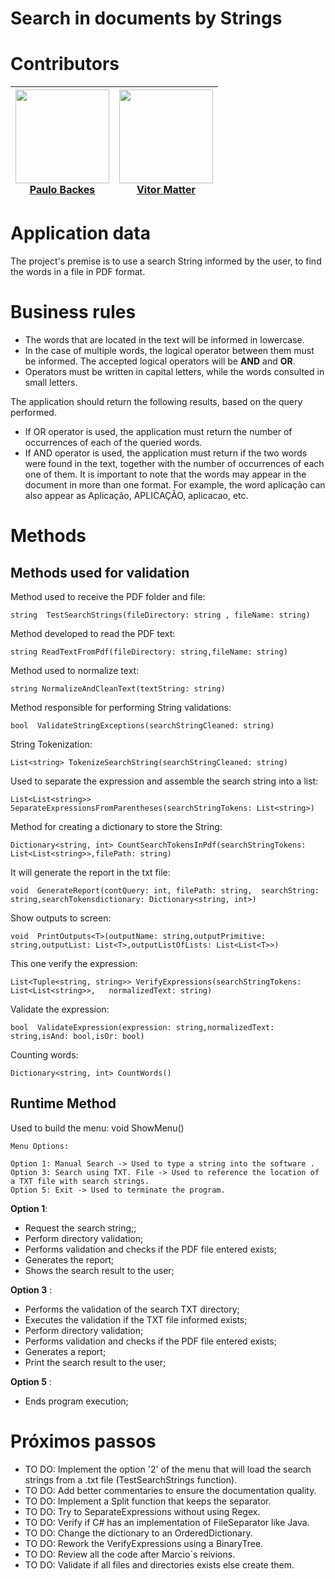 # Search in documents by Strings

# Contributors
| <img src="https://avatars.githubusercontent.com/u/22084856?v=4" width=150px height=150px><br> [Paulo Backes](https://github.com/JrBackes)| <img src="https://avatars1.githubusercontent.com/u/43481916?s=400&u=2683d479631afcd710a45ec6cae3e82ba1a846bf&v=4" width=150px height=150px><br> [Vitor Matter](https://github.com/vmatter) |
|---|---|

# Application data
The project's premise is to use a search String informed by the user, to find the words in a file in PDF format.

# Business rules
- The words that are located in the text will be informed in lowercase.
- In the case of multiple words, the logical operator between them must be informed. The accepted logical operators will be **AND** and **OR**.
- Operators must be written in capital letters, while the words consulted in small letters.

The application should return the following results, based on the query performed.
- If OR operator is used, the application must return the number of occurrences of each of the queried words.
- If AND operator is used, the application must return if the two words were found in the text, together with the number of occurrences of each one of them.
It is important to note that the words may appear in the document in more than one format. For example, the word aplicação can also appear as Aplicação, APLICAÇÃO, aplicacao, etc. 

# Methods

## Methods used for validation

Method used to receive the PDF folder and file: 

    string  TestSearchStrings(fileDirectory: string , fileName: string)
Method developed to read the PDF text: 
    
    string ReadTextFromPdf(fileDirectory: string,fileName: string)
    
Method used to normalize text: 

    string NormalizeAndCleanText(textString: string)
    
Method responsible for performing String validations: 

    bool  ValidateStringExceptions(searchStringCleaned: string)
    
String Tokenization:

    List<string> TokenizeSearchString(searchStringCleaned: string)
    
Used to separate the expression and assemble the search string into a list: 

    List<List<string>> SeparateExpressionsFromParentheses(searchStringTokens: List<string>)
   
Method for creating a dictionary to store the String: 
    
    Dictionary<string, int> CountSearchTokensInPdf(searchStringTokens: List<List<string>>,filePath: string)
    
It will generate the report in the txt file: 

    void  GenerateReport(contQuery: int, filePath: string,  searchString: string,searchTokensdictionary: Dictionary<string, int>)
    
Show outputs to screen:

    void  PrintOutputs<T>(outputName: string,outputPrimitive: string,outputList: List<T>,outputListOfLists: List<List<T>>)
    
This one verify the expression:

    List<Tuple<string, string>> VerifyExpressions(searchStringTokens: List<List<string>>,   normalizedText: string)
    
Validate the expression:
    
    bool  ValidateExpression(expression: string,normalizedText: string,isAnd: bool,isOr: bool)
    
Counting words:

    Dictionary<string, int> CountWords()

   ## Runtime Method
Used to build the menu: 
    void  ShowMenu()
    
    Menu Options:

	Option 1: Manual Search -> Used to type a string into the software .
	Option 3: Search using TXT. File -> Used to reference the location of a TXT file with search strings.
	Option 5: Exit -> Used to terminate the program. 


**Option 1**:

 - Request the search string;;
 - Perform directory validation;
 - Performs validation and checks if the PDF file entered exists;
 - Generates the report;
 - Shows the search result to the user; 

**Option 3** :

 - Performs the validation of the search TXT directory;
 - Executes the validation if the TXT file informed exists;
 - Perform directory validation;
 - Performs validation and checks if the PDF file entered exists;
 - Generates a report;
 - Print the search result to the user; 

**Option 5** :

 - Ends program execution; 

# Próximos passos

 - TO DO: Implement the option '2' of the menu that will load the search strings from a .txt file (TestSearchStrings function).
 - TO DO: Add better commentaries to ensure the documentation quality.
 - TO DO: Implement a Split function that keeps the separator. 
 - TO DO: Try to SeparateExpressions without using Regex.
 - TO DO: Verify if C# has an implementation of FileSeparator like Java.
 - TO DO: Change the dictionary to an OrderedDictionary.
 - TO DO: Rework the VerifyExpressions using a BinaryTree.
 - TO DO: Review all the code after Marcio`s reivions.
 - TO DO: Validate if all files and directories exists else create them.

